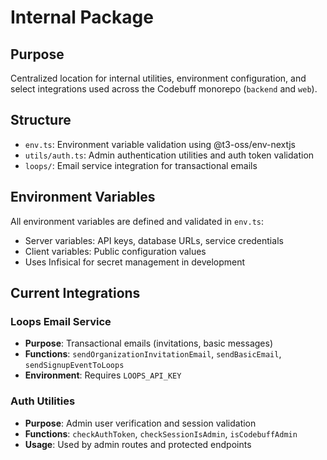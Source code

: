 # Internal Package

## Purpose

Centralized location for internal utilities, environment configuration, and select integrations used across the Codebuff monorepo (`backend` and `web`).

## Structure

- `env.ts`: Environment variable validation using @t3-oss/env-nextjs
- `utils/auth.ts`: Admin authentication utilities and auth token validation
- `loops/`: Email service integration for transactional emails

## Environment Variables

All environment variables are defined and validated in `env.ts`:

- Server variables: API keys, database URLs, service credentials
- Client variables: Public configuration values
- Uses Infisical for secret management in development

## Current Integrations

### Loops Email Service

- **Purpose**: Transactional emails (invitations, basic messages)
- **Functions**: `sendOrganizationInvitationEmail`, `sendBasicEmail`, `sendSignupEventToLoops`
- **Environment**: Requires `LOOPS_API_KEY`

### Auth Utilities

- **Purpose**: Admin user verification and session validation
- **Functions**: `checkAuthToken`, `checkSessionIsAdmin`, `isCodebuffAdmin`
- **Usage**: Used by admin routes and protected endpoints
